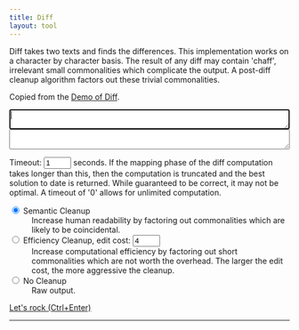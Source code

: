 ```yaml
---
title: Diff
layout: tool
---
```


<script src="https://cdn.jsdelivr.net/npm/diff_match_patch@0.1.1/lib/diff_match_patch.js"></script>
<script src="https://cdn.jsdelivr.net/npm/autosize@4.0.2/dist/autosize.min.js"></script>

Diff takes two texts and finds the differences.
This implementation works on a character by character basis.
The result of any diff may contain 'chaff',
irrelevant small commonalities which complicate the output.
A post-diff cleanup algorithm factors out these trivial commonalities.

Copied from the [Demo of Diff](https://neil.fraser.name/software/diff_match_patch/demos/diff.html).

<textarea id="text1" autofocus="true" style="-webkit-box-sizing: border-box; -moz-box-sizing: border-box; box-sizing: border-box; width: 100%;"></textarea>
<textarea id="text2" autofocus="true" style="-webkit-box-sizing: border-box; -moz-box-sizing: border-box; box-sizing: border-box; width: 100%;"></textarea>

Timeout:
<input id="timeout" type="text" size=3 maxlength=5 value="1">
seconds.
If the mapping phase of the diff computation takes longer than this,
then the computation is truncated and the best solution to date is returned.
While guaranteed to be correct, it may not be optimal.
A timeout of '0' allows for unlimited computation.

<dl>
<dt><input name="cleanup" id="semantic" type="radio" checked>
<label for="semantic">Semantic Cleanup</label></dt>
<dd>Increase human readability by factoring out commonalities
which are likely to be coincidental.</dd>
<dt><input type="radio" name="cleanup" id="efficiency">
<label FOR="efficiency">Efficiency Cleanup</label>,
edit cost: <input type="text" size=3 maxlength=5 value="4" id="editcost"></dt>
<dd>Increase computational efficiency by factoring out short commonalities which are
not worth the overhead.  The larger the edit cost, the more aggressive the cleanup.</dd>
<dt><input type="radio" name="cleanup" id="raw">
<label for="raw">No Cleanup</label></dt>
<dd>Raw output.</dd>
</dl>

[Let's rock (Ctrl+Enter)](javascript:launch();)

---

<div id="outputdiv"></div>

<script>
var dmp = new diff_match_patch();
var textarea1 = document.getElementById('text1');
var textarea2 = document.getElementById('text2');

function launch() {
    var text1 = textarea1.value;
    var text2 = textarea2.value;
    dmp.Diff_Timeout = parseFloat(document.getElementById('timeout').value);
    dmp.Diff_EditCost = parseFloat(document.getElementById('editcost').value);
    
    var ms_start = (new Date()).getTime();
    var d = dmp.diff_main(text1, text2);
    var ms_end = (new Date()).getTime();
    
    if (document.getElementById('semantic').checked) {
        dmp.diff_cleanupSemantic(d);
    }
    if (document.getElementById('efficiency').checked) {
        dmp.diff_cleanupEfficiency(d);
    }
    var ds = dmp.diff_prettyHtml(d);
    document.getElementById('outputdiv').innerHTML = ds + '<BR>Time: ' + (ms_end - ms_start) / 1000 + 's';
}

autosize(textarea1);
autosize(textarea2);

var listener = event => {
    if (event.ctrlKey && event.key === "Enter") launch();
};
textarea1.addEventListener("keydown", listener);
textarea2.addEventListener("keydown", listener);
</script>

